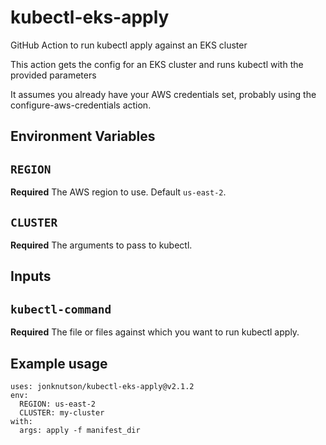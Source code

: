 # kubectl-eks-apply
GitHub Action to run kubectl apply against an EKS cluster

This action gets the config for an EKS cluster and runs
kubectl with the provided parameters

It assumes you already have your AWS credentials set,
probably using the configure-aws-credentials action.

## Environment Variables
## `REGION`
**Required** The AWS region to use. Default `us-east-2`.

## `CLUSTER`
**Required** The arguments to pass to kubectl.

## Inputs
## `kubectl-command`
**Required** The file or files against which you want to run kubectl apply.

## Example usage
```
uses: jonknutson/kubectl-eks-apply@v2.1.2
env:
  REGION: us-east-2
  CLUSTER: my-cluster
with:
  args: apply -f manifest_dir
```
